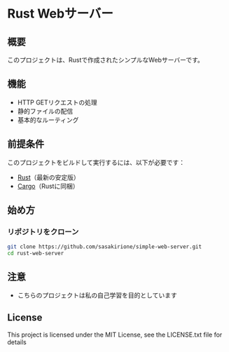 # Rust Webサーバー

## 概要

このプロジェクトは、Rustで作成されたシンプルなWebサーバーです。

## 機能

- HTTP GETリクエストの処理
- 静的ファイルの配信
- 基本的なルーティング

## 前提条件

このプロジェクトをビルドして実行するには、以下が必要です：

- [Rust](https://www.rust-lang.org/tools/install)（最新の安定版）
- [Cargo](https://doc.rust-lang.org/cargo/getting-started/installation.html)（Rustに同梱）

## 始め方

### リポジトリをクローン

```sh
git clone https://github.com/sasakirione/simple-web-server.git
cd rust-web-server
```

## 注意
 - こちらのプロジェクトは私の自己学習を目的としています

## License
This project is licensed under the MIT License, see the LICENSE.txt file for details
